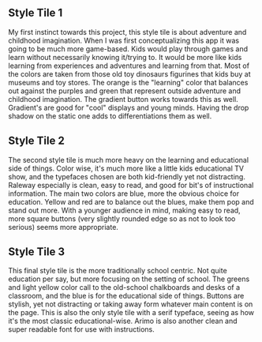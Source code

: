 
Style Tile 1
--------------
My first instinct towards this project, this style tile is about adventure and childhood imagination. When I was first conceptualizing this app it was going to be much more game-based. Kids would play through games and learn without necessarily knowing it/trying to. It would be more like kids learning from experiences and adventures and learning from that. 
Most of the colors are taken from those old toy dinosaurs figurines that kids buy at museums and toy stores. The orange is the "learning" color that balances out against the purples and green that represent outside adventure and childhood imagination. The gradient button works towards this as well. Gradient's are good for "cool" displays and young minds. Having the drop shadow on the static one adds to differentiations them as well.


Style Tile 2
--------------
The second style tile is much more heavy on the learning and educational side of things. Color wise, it's much more like a little kids educational TV show, and the typefaces chosen are both kid-friendly yet not distracting. Raleway especially is clean, easy to read, and good for bit's of instructional information. The main two colors are blue, more the obvious choice for education. Yellow and red are to balance out the blues, make them pop and stand out more. With a younger audience in mind, making easy to read, more square buttons (very slightly rounded edge so as not to look too serious) seems more appropriate.


Style Tile 3
--------------
This final style tile is the more traditionally school centric. Not quite education per say, but more focusing on the setting of school. The greens and light yellow color call to the old-school chalkboards and desks of a classroom, and the blue is for the educational side of things. Buttons are stylish, yet not distracting or taking away form whatever main content is on the page. This is also the only style tile with a serif typeface, seeing as how it's the most classic educational-wise. Arimo is also another clean and super readable font for use with instructions.

